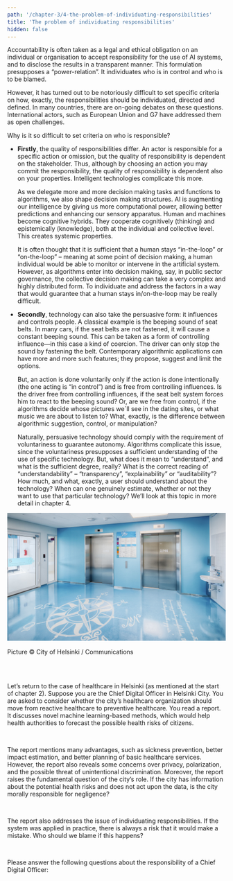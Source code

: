 ```yaml
---
path: '/chapter-3/4-the-problem-of-individuating-responsibilities'
title: 'The problem of individuating responsibilities'
hidden: false
---
```


<hero-icon heroIcon='chap3'/>


<styled-text>

Accountability is often taken as a legal and ethical obligation on an individual or organisation to accept responsibility for the use of AI systems, and to disclose the results in a transparent manner. This formulation presupposes a “power-relation”. It individuates who is in control and who is to be blamed.

However, it has turned out to be notoriously difficult to set specific criteria on how, exactly, the responsibilities should be individuated, directed and defined. In many countries, there are on-going debates on these questions. International actors, such as European Union and G7 have addressed them as  open challenges.

Why is it so difficult to set criteria on who is responsible?

* **Firstly**, the quality of responsibilities differ. An actor is responsible for a specific action or omission, but the quality of responsibility is dependent on the stakeholder. Thus, although by choosing an action you may commit the responsibility, the quality of responsibility is dependent also on your properties. Intelligent technologies complicate this more.

    As we delegate more and more decision making tasks and functions to algorithms, we also shape decision making structures. AI is augmenting our intelligence by giving us more computational power, allowing better predictions and enhancing our sensory apparatus. Human and machines become cognitive hybrids.  They cooperate cognitively (thinking) and epistemically (knowledge), both at the individual and collective level. This creates systemic properties.

    It is often thought that it is sufficient that a human stays “in-the-loop” or “on-the-loop” – meaning at  some point of decision making, a human individual would be able to monitor or intervene in the artificial system. However, as algorithms enter into decision making, say, in public sector governance, the collective decision making can take a very complex and highly distributed form. To individuate and address the factors in a way that would guarantee that a human stays in/on-the-loop may be really difficult.

* **Secondly**, technology can also take the persuasive form: it influences and controls people.  A classical example is the beeping sound of seat belts. In many cars, if the seat belts are not fastened, it will cause a constant beeping sound. This can be taken as a form of controlling influence—in this case a kind of coercion. The driver can only stop the sound by fastening the belt. Contemporary algorithmic applications can have more and more such features; they propose, suggest and limit the options.

    But, an action is done voluntarily only if the action is done intentionally (the one acting is “in control”) and is free from controlling influences. Is the driver free from controlling influences, if the seat belt system forces him to react to the beeping sound? Or, are we free from control, if the algorithms decide whose pictures we´ll see in the dating sites, or what music we are about to listen to? What, exactly, is the difference between algorithmic suggestion, control, or manipulation?

    Naturally, persuasive technology should comply with the requirement of voluntariness to guarantee autonomy. Algorithms complicate this issue, since the voluntariness presupposes a sufficient understanding of the use of specific technology. But, what does it mean to “understand”, and what is the sufficient degree, really? What is the correct reading of “understandability” – “transparency”, “explainability” or  “auditability”? How much, and what, exactly, a user should understand about the technology? When can one genuinely  estimate, whether or not they want to use that particular technology? We’ll look at this topic in more detail in chapter 4.

</styled-text>

<quiz id="b6f98b77-1ca1-4c74-b0ad-d2f373c4c9db">


<img src="_MS_9489_HDR_cropped.jpg" alt="Hospital"> </img>

Picture © City of Helsinki / Communications

<br>
<br>

Let’s return to the case of healthcare in Helsinki (as mentioned at the start of chapter 2). Suppose you are the Chief Digital Officer in Helsinki City. You are asked to consider whether the city’s healthcare organization should move from reactive healthcare to preventive healthcare. You read a report. It discusses novel machine learning-based methods, which would help health authorities to forecast the possible health risks of citizens.

 <br>

The report mentions many advantages, such as sickness prevention, better impact estimation, and better planning of basic healthcare services. However, the report also reveals some concerns over privacy, polarization, and the possible threat of unintentional discrimination. Moreover, the report raises the fundamental question of the city’s role. If the city has information about the potential health risks and does not act upon the data, is the city morally responsible for negligence?

<br>

The report also addresses the issue of individuating responsibilities. If the system was applied in practice, there is always a risk that it would make a mistake. Who should we blame if this happens?

<br>

Please answer the following questions about the responsibility of a Chief Digital Officer:

</quiz>
